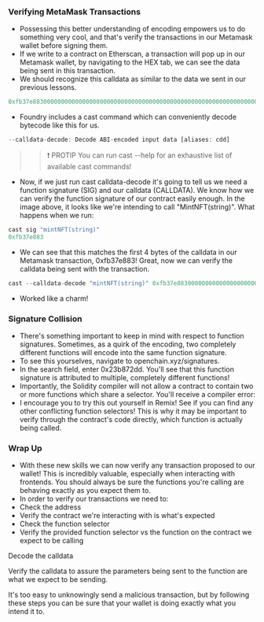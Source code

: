### Verifying MetaMask Transactions
- Possessing this better understanding of encoding empowers us to do something very cool, and that's verify the transactions in our Metamask wallet before signing them.
- If we write to a contract on Etherscan, a transaction will pop up in our Metamask wallet, by navigating to the HEX tab, we can see the data being sent in this transaction.
- We should recognize this calldata as similar to the data we sent in our previous lessons.

```js
0xfb37e883000000000000000000000000000000000000000000000000000000000000002000000000000000000000000000000000000000000000000000000000000000076578616d706c6500000000000000000000000000000000000000000000000000
```

- Foundry includes a cast command which can conveniently decode bytecode like this for us.

```js
--calldata-decode: Decode ABI-encoded input data [aliases: cdd]
```

>> ❗ PROTIP You can run cast --help for an exhaustive list of available cast commands!

- Now, if we just run cast calldata-decode it's going to tell us we need a function signature (SIG) and our calldata (CALLDATA). We know how we can verify the function signature of our contract easily enough. In the image above, it looks like we're intending to call "MintNFT(string)". What happens when we run:

```js
cast sig "mintNFT(string)"
0xfb37e883
```

- We can see that this matches the first 4 bytes of the calldata in our Metamask transaction, 0xfb37e883! Great, now we can verify the calldata being sent with the transaction.

```js
cast --calldata-decode "mintNFT(string)" 0xfb37e883000000000000000000000000000000000000000000000000000000000000002000000000000000000000000000000000000000000000000000000000000000076578616d706c6500000000000000000000000000000000000000000000000000
```

- Worked like a charm!

### Signature Collision
- There's something important to keep in mind with respect to function signatures. Sometimes, as a quirk of the encoding, two completely different functions will encode into the same function signature.
- To see this yourselves, navigate to openchain.xyz/signatures.
- In the search field, enter 0x23b872dd. You'll see that this function signature is attributed to multiple, completely different functions!
- Importantly, the Solidity compiler will not allow a contract to contain two or more functions which share a selector. You'll receive a compiler error:
- I encourage you to try this out yourself in Remix! See if you can find any other conflicting function selectors! This is why it may be important to verify through the contract's code directly, which function is actually being called.

### Wrap Up
- With these new skills we can now verify any transaction proposed to our wallet! This is incredibly valuable, especially when interacting with frontends. You should always be sure the functions you're calling are behaving exactly as you expect them to.
- In order to verify our transactions we need to:
- Check the address
- Verify the contract we're interacting with is what's expected
- Check the function selector
- Verify the provided function selector vs the function on the contract we expect to be calling

Decode the calldata

Verify the calldata to assure the parameters being sent to the function are what we expect to be sending.

It's too easy to unknowingly send a malicious transaction, but by following these steps you can be sure that your wallet is doing exactly what you intend it to.
